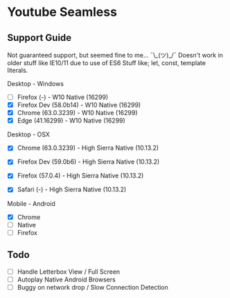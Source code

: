 # Youtube Seamless

## Support Guide
Not guaranteed support, but seemed fine to me... ¯\\\_(ツ)\_/¯
Doesn't work in older stuff like IE10/11 due to use of ES6 Stuff like; let, const, template literals.

Desktop - Windows
- [ ] Firefox     (-)         - W10 Native (16299)
- [x] Firefox Dev (58.0b14)   - W10 Native (16299)
- [x] Chrome      (63.0.3239) - W10 Native (16299)
- [x] Edge        (41.16299)  - W10 Native (16299)

Desktop - OSX
- [x] Chrome      (63.0.3239) - High Sierra Native (10.13.2)
- [x] Firefox Dev (59.0b6)    - High Sierra Native (10.13.2)
- [x] Firefox     (57.0.4)    - High Sierra Native (10.13.2)
- [x] Safari      (-)          - High Sierra Native (10.13.2)


Mobile - Android
- [x] Chrome
- [ ] Native
- [ ] Firefox

## Todo
- [ ] Handle Letterbox View / Full Screen
- [ ] Autoplay Native Android Browsers
- [ ] Buggy on network drop / Slow Connection Detection
